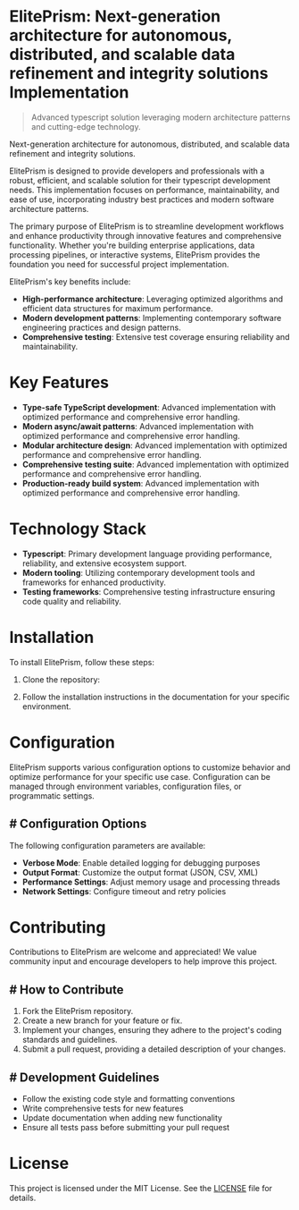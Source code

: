 <!-- fallback_ElitePrism_20250802210124_33940 -->

# ElitePrism: Next-generation architecture for autonomous, distributed, and scalable data refinement and integrity solutions Implementation
> Advanced typescript solution leveraging modern architecture patterns and cutting-edge technology.

Next-generation architecture for autonomous, distributed, and scalable data refinement and integrity solutions.

ElitePrism is designed to provide developers and professionals with a robust, efficient, and scalable solution for their typescript development needs. This implementation focuses on performance, maintainability, and ease of use, incorporating industry best practices and modern software architecture patterns.

The primary purpose of ElitePrism is to streamline development workflows and enhance productivity through innovative features and comprehensive functionality. Whether you're building enterprise applications, data processing pipelines, or interactive systems, ElitePrism provides the foundation you need for successful project implementation.

ElitePrism's key benefits include:

* **High-performance architecture**: Leveraging optimized algorithms and efficient data structures for maximum performance.
* **Modern development patterns**: Implementing contemporary software engineering practices and design patterns.
* **Comprehensive testing**: Extensive test coverage ensuring reliability and maintainability.

# Key Features

* **Type-safe TypeScript development**: Advanced implementation with optimized performance and comprehensive error handling.
* **Modern async/await patterns**: Advanced implementation with optimized performance and comprehensive error handling.
* **Modular architecture design**: Advanced implementation with optimized performance and comprehensive error handling.
* **Comprehensive testing suite**: Advanced implementation with optimized performance and comprehensive error handling.
* **Production-ready build system**: Advanced implementation with optimized performance and comprehensive error handling.

# Technology Stack

* **Typescript**: Primary development language providing performance, reliability, and extensive ecosystem support.
* **Modern tooling**: Utilizing contemporary development tools and frameworks for enhanced productivity.
* **Testing frameworks**: Comprehensive testing infrastructure ensuring code quality and reliability.

# Installation

To install ElitePrism, follow these steps:

1. Clone the repository:


2. Follow the installation instructions in the documentation for your specific environment.

# Configuration

ElitePrism supports various configuration options to customize behavior and optimize performance for your specific use case. Configuration can be managed through environment variables, configuration files, or programmatic settings.

## # Configuration Options

The following configuration parameters are available:

* **Verbose Mode**: Enable detailed logging for debugging purposes
* **Output Format**: Customize the output format (JSON, CSV, XML)
* **Performance Settings**: Adjust memory usage and processing threads
* **Network Settings**: Configure timeout and retry policies

# Contributing

Contributions to ElitePrism are welcome and appreciated! We value community input and encourage developers to help improve this project.

## # How to Contribute

1. Fork the ElitePrism repository.
2. Create a new branch for your feature or fix.
3. Implement your changes, ensuring they adhere to the project's coding standards and guidelines.
4. Submit a pull request, providing a detailed description of your changes.

## # Development Guidelines

* Follow the existing code style and formatting conventions
* Write comprehensive tests for new features
* Update documentation when adding new functionality
* Ensure all tests pass before submitting your pull request

# License

This project is licensed under the MIT License. See the [LICENSE](https://github.com/ludo53/ElitePrism/blob/main/LICENSE) file for details.

